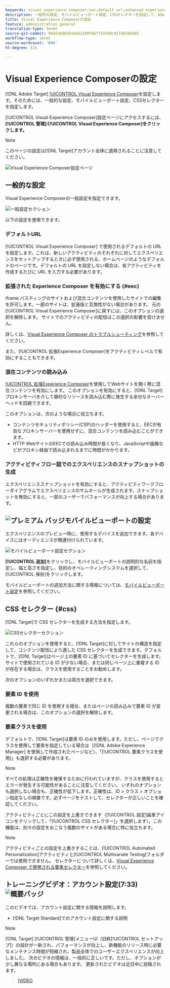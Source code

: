 ```yaml
---
keywords: visual experience composer;vec;default url;enhanced experience composer;eec;mixed content;experience snapshots;mobile viewport;css;css selectors
description: 一般的な設定、モバイルビューポート設定、CSSセレクターを指定して、Adobe TargetVisual Experience Composer(VEC)を設定します。
title: Visual Experience Composerの設定
feature: administration general
translation-type: tm+mt
source-git-commit: 968d36d65016e51290f6bf754f69c91fd8f68405
workflow-type: tm+mt
source-wordcount: '694'
ht-degree: 51%

---
```



# Visual Experience Composerの設定

[!DNL Adobe Target] [!UICONTROL Visual Experience Composer](VEC)を設定します。そのためには、一般的な設定、モバイルビューポート設定、CSSセレクターを指定します。

[!UICONTROL Visual Experience Composer]設定ページにアクセスするには、**[!UICONTROL 管理]**/**[!UICONTROL Visual Experience Composer]をクリックします。**

>[!NOTE]
>
>このページの設定は[!DNL Target]アカウント全体に適用されることに注意してください。

![Visual Experience Composer設定ページ](/help/administrating-target/assets/vec.png)

## 一般的な設定

Visual Experience Composerの一般設定を指定できます。

![一般設定セクション](/help/administrating-target/assets/general-settings.png)

以下の設定を使用できます。

### デフォルトURL

[!UICONTROL Visual Experience Composer] で使用されるデフォルトの URL を設定します。これは、新しいアクティビティのそれぞれに対してエクスペリエンスをセットアップするときに必ず使用される、ホームページのようなデフォルトのページです。デフォルトの URL を設定しない場合は、各アクティビティを作成するたびに URL を入力する必要があります。

### 拡張された Experience Composer を有効にする {#eec}

iframe バスティングのサイトおよび混合コンテンツを使用したサイトでの編集を許可します。一部のサイトは、拡張版と互換性がない場合があります。 元の[!UICONTROL Visual Experience Composer]に戻すには、このオプションの選択を解除します。 サイトでのアクティビティの配信はこの選択の影響を受けません。

詳しくは、[Visual Experience Composer のトラブルシューティング](/help/c-experiences/c-visual-experience-composer/r-troubleshoot-composer/troubleshoot-composer.md)を参照してください。

また、[!UICONTROL 拡張Experience Composer]をアクティビティレベルで有効にすることもできます。

### 混在コンテンツの読み込み

[!UICONTROL 拡張Experience Composer](EEC)を使用してWebサイトを開く際に混合コンテンツを有効にします。 このオプションを有効にすると、[!DNL Target]プロキシサーバを介して静的なリソースを読み込む際に発生する余分なオーバーヘッドを回避できます。

このオプションは、次のような場合に役立ちます。

* コンテンツセキュリティポリシー(CSP)のヘッダーを使用すると、EECが有効なプロキシサーバーを使用せずに、混合コンテンツを読み込むことができます。
* HTTP WebサイトのEECでの読み込み時間が長くなり、JavaScriptや画像などがプロキシ経由で読み込まれるまでに時間がかかります。

### アクティビティフロー図でのエクスペリエンスのスナップショットの生成

エクスペリエンススナップショットを有効にすると、アクティビティワークフローダイアグラムでエクスペリエンスのサムネールが生成されます。スナップショットを無効にすると、一部のユーザーでパフォーマンスが向上する場合があります。

## ![プレミアム](/help/assets/premium.png) バッジモバイルビューポートの設定

エクスペリエンスのプレビュー時に、使用するデバイスを追加できます。各デバイスにはオーディエンスが関連付けられています。

![モバイルビューポート設定セクション](/help/administrating-target/assets/mobile-viewport-configuration.png)

**[!UICONTROL 追加]**&#x200B;をクリックし、モバイルビューポートの説明的な名前を指定し、幅と高さを指定し、目的のオペレーティングシステムを選択して、[!UICONTROL 保存]をクリックします。

モバイルビューポートの追加方法に関する情報については、[モバイルビューポート設定](/help/c-experiences/c-visual-experience-composer/mobile-viewports.md)を参照してください。

## CSS セレクター {#css}

[!DNL Target]で CSS セレクターを生成する方法を指定します。

![CSSセレクターセクション](/help/administrating-target/assets/css-selectors.png)

これらのオプションを使用すると、[!DNL Target]に対してサイトの構造を指定して、コンテンツ配信により適した CSS セレクターを生成できます。デフォルトで、[!DNL Target]はページ上の要素 ID に基づいてセレクターを生成します。サイトで使用されている ID が少ない場合、または同じページ上に重複する ID が存在する場合は、クラスを使用することをお勧めします。

次のオプションのいずれかまたは両方を選択できます。

### 要素 ID を使用

複数の要素で同じ ID を使用する場合、またはページの読み込みで要素 ID が変更される場合は、このオプションの選択を解除します。

### 要素クラスを使用

デフォルトで、[!DNL Target]は要素 ID のみを使用します。ただし、ページでクラスを使用して要素を指定している場合は（[!DNL Adobe Experience Manager] を使用して作成されたページなど）、「[!UICONTROL 要素クラスを使用]」も選択する必要があります。

>[!NOTE]
>
>すべての処理は正確性を確保するために行われていますが、クラスを使用するとエラーが発生する可能性があることに注意してください。 いずれのオプションも選択しない場合も、正確性が低下します。正確性は、ID > クラス > オプション指定なしの順番です。必ずページをテストして、セレクターが正しいことを確認してください。

アクティビティごとにこの設定を上書きできます（[!UICONTROL 設定]歯車アイコンをクリックして、「[!UICONTROL CSS セレクター]」を選択します）。この機能は、別々の設定をおこなう複数のサイトがある場合に特に役立ちます。

>[!NOTE]
>
>アクティビティごとの設定を上書きすることは、[!UICONTROL Automated Personalization]アクティビティと[!UICONTROL Multivariate Testing]フォルダーでは使用できません。  セレクターについて詳しくは、[Visual Experience Composer で使用される要素セレクター](/help/c-experiences/c-visual-experience-composer/vec-selectors.md)を参照してください。

## トレーニングビデオ：アカウント設定(7:33) ![概要バッジ](/help/assets/overview.png)

このビデオでは、アカウント設定に関する情報を説明します。

* [!DNL Target Standard]でのアカウント設定に関する説明

>[!NOTE]
>
>[!DNL Target] [!UICONTROL 管理]メニューUI（旧称[!UICONTROL セットアップ]）の設計が一新され、パフォーマンスが向上し、新機能のリリース時に必要なメンテナンス時間が短縮され、製品全体でのユーザーエクスペリエンスが向上しました。 次のビデオの情報は、一般的に正しいです。ただし、オプションが少し異なる場所にある場合もあります。 更新されたビデオは近日中に投稿されます。

>[!VIDEO](https://video.tv.adobe.com/v/17379)
